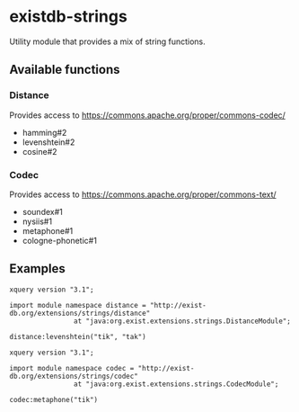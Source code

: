 # existdb-strings
Utility module that provides a mix of string functions.

## Available functions

### Distance

Provides access to https://commons.apache.org/proper/commons-codec/

- hamming#2
- levenshtein#2
- cosine#2

### Codec

Provides access to https://commons.apache.org/proper/commons-text/ 

- soundex#1
- nysiis#1
- metaphone#1
- cologne-phonetic#1

## Examples

```xquery
xquery version "3.1";

import module namespace distance = "http://exist-db.org/extensions/strings/distance" 
                at "java:org.exist.extensions.strings.DistanceModule";
                
distance:levenshtein("tik", "tak")
```

```xquery
xquery version "3.1";

import module namespace codec = "http://exist-db.org/extensions/strings/codec" 
                at "java:org.exist.extensions.strings.CodecModule";
                
codec:metaphone("tik")
```
